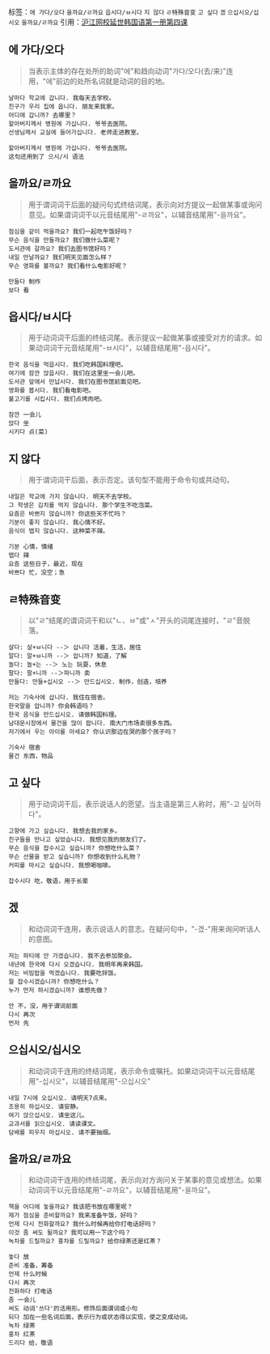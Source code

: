 标签：`에 가다/오다` `을까요/ㄹ까요` `읍시다/ㅂ시다` `지 않다` `ㄹ特殊音变` `고 싶다` `겠` `으십시오/십시오` `을까요/ㄹ까요`
引用：[沪江网校延世韩国语第一册第四课](https://kr.hujiang.com/new/p742728/)

## 에 가다/오다
> 当表示主体的存在处所的助词"에"和趋向动词"가다/오다(去/来)"连用，"에"前边的处所名词就是动词的目的地。
```
날마다 학교에 갑니다. 我每天去学校。
친구가 우리 집에 옵니다. 朋友来我家。
어디에 갑니까? 去哪里？
할아버지께서 병원에 가십니다. 爷爷去医院。
선생님께서 교실에 들어가십니다. 老师走进教室。
```
```
할아버지께서 병원에 가십니다. 爷爷去医院。
这句还用到了 으시/시 语法
```
## 을까요/ㄹ까요
> 用于谓词词干后面的疑问句式终结词尾，表示向对方提议一起做某事或询问意见。如果谓词词干以元音结尾用"-ㄹ까요"，以辅音结尾用"-을까요"。
```
점심을 같이 먹을까요? 我们一起吃午饭好吗？
무슨 음식을 만들까요? 我们做什么菜呢？
도서관에 갈까요? 我们去图书馆好吗？
내일 만날까요? 我们明天见面怎么样？
무슨 영화를 볼까요? 我们看什么电影好呢？
```
```
만들다 制作
보다 看
```
## 읍시다/ㅂ시다
> 用于动词词干后面的终结词尾。表示提议一起做某事或接受对方的请求。如果动词词干元音结尾用"-ㅂ시다"，以辅音结尾用"-읍시다"。
```
한국 음식을 먹읍시다. 我们吃韩国料理吧。
여기에 잠깐 앉읍시다. 我们在这里坐一会儿吧。
도서관 앞에서 만납시다. 我们在图书馆前面见吧。
영화를 봅시다. 我们看电影吧。
불고기를 시킵시다. 我们点烤肉吧。
```
```
잠깐 一会儿
앉다 坐
시키다 点(菜)
```
## 지 않다
> 用于谓词词干后面，表示否定。该句型不能用于命令句或共动句。
```
내일은 학교에 가지 않습니다. 明天不去学校。
그 학생은 김치를 먹지 않습니다. 那个学生不吃泡菜。
요즘은 바쁘지 않습니까? 你这些天不忙吗？
기분이 좋지 않습니다. 我心情不好。
음식이 맵지 않습니다. 这种菜不辣。
```
```
기분 心情，情绪
맵다 辣
요즘 这些日子，最近，现在
바쁘다 忙，没空；急
```
## ㄹ特殊音变
> 以"ㄹ"结尾的谓词词干和以"ㄴ、ㅂ"或"ㅅ"开头的词尾连接时，"ㄹ"音脱落。
```
살다: 살+ㅂ니다 --＞ 삽니다 活着，生活，居住
알다: 알+ㅂ니까 --＞ 압니까? 知道，了解
놀다: 놀+는 --＞ 노는 玩耍，休息
팔다: 팔+니까 --＞파니까 卖
만들다: 만들+십시오 --＞ 만드십시오. 制作，创造，培养
```
```
저는 기숙사에 삽니다. 我住在宿舍。
한국말을 압니까? 你会韩语吗？
한국 음식을 만드십시오. 请做韩国料理。
남대문시장에서 물건을 많이 팝니다. 南大门市场卖很多东西。
저기에서 우는 아이를 아세요? 你认识那边在哭的那个孩子吗？
```
```
기숙사 宿舍
물건 东西，物品
```
## 고 싶다
> 用于动词词干后，表示说话人的愿望。当主语是第三人称时，用"-고 싶어하다"。
```
고향에 가고 싶습니다. 我想去我的家乡。
친구들을 만나고 싶었습니다. 我想见我的朋友们了。
무슨 음식을 잡수시고 싶습니까? 你想吃什么菜？
무슨 선물을 받고 싶습니까? 你想收到什么礼物？
커피를 마시고 싶습니다. 我想喝咖啡。
```
```
잡수시다 吃，敬语，用于长辈
```
## 겠
> 和动词词干连用，表示说话人的意志。在疑问句中，"-겠-"用来询问听话人的意图。
```
저는 파티에 안 가겠습니다. 我不去参加聚会。
내년에 한국에 다시 오겠습니다. 我明年再来韩国。
저는 비빔밥을 먹겠습니다. 我要吃拌饭。
뭘 잡수시겠습니까? 你想吃什么？
누가 먼저 하시겠습니까? 谁想先做？
```
```
안 不，没，用于谓词前面
다시 再次
먼저 先
```
## 으십시오/십시오
> 和动词词干连用的终结词尾，表示命令或嘱托。如果动词词干以元音结尾用"-십시오"，以辅音结尾用"-으십시오"
```
내일 7시에 오십시오. 请明天7点来。
조용히 하십시오. 请安静。
여기 앉으십시오. 请坐这儿。
교과서를 읽으십시오. 请读课文。
담배를 피우지 마십시오. 请不要抽烟。
```

## 을까요/ㄹ까요
> 和动词词干连用的终结词尾，表示向对方询问关于某事的意见或想法。如果动词词干以元音结尾用"-ㄹ까요"，以辅音结尾用"-을까요"。
```
책을 어디에 놓을까요? 我该把书放在哪里呢？
제가 점심을 준비할까요? 我来准备午饭，好吗？
언제 다시 전화할까요? 我什么时候再给你打电话好吗？
이것 좀 써도 될까요? 我可以用一下这个吗？
녹차를 드릴까요? 홍차를 드릴까요? 给你绿茶还是红茶？
```
```
놓다 放
준비 准备，筹备
언제 什么时候
다시 再次
전화하다 打电话
좀 一会儿
써도 动词'쓰다'的活用形。修饰后面谓词或小句
되다 加在一些名词后面，表示行为或状态得以实现，使之变成动词。
녹차 绿茶
홍차 红茶
드리다 给，敬语
```
